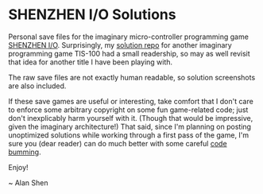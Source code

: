 SHENZHEN I/O Solutions
======================

Personal save files for the imaginary micro-controller programming game [SHENZHEN I/O](http://www.zachtronics.com/shenzhen-io/). Surprisingly, my [solution repo](https://github.com/sunzenshen/tis-100-solutions) for another imaginary programming game TIS-100 had a small readership, so may as well revisit that idea for another title I have been playing with.

The raw save files are not exactly human readable, so solution screenshots are also included.

If these save games are useful or interesting,
take comfort that I don't care to enforce some arbitrary copyright on some fun game-related code;
just don't inexplicably harm yourself with it. (Though that would be impressive, given the imaginary architecture!)
That said, since I'm planning on posting unoptimized solutions while working through a first pass of the game, I'm sure you (dear reader) can do much better with some careful [code bumming](http://www.jargon.net/jargonfile/b/bum.html).

Enjoy!

~ Alan Shen

